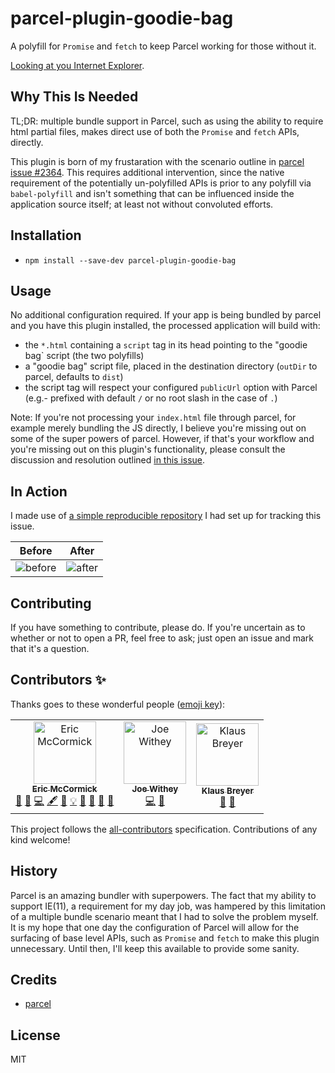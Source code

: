 # parcel-plugin-goodie-bag

A polyfill for `Promise` and `fetch` to keep Parcel working for those without it.

[Looking at you Internet Explorer](https://techcommunity.microsoft.com/t5/Windows-IT-Pro-Blog/The-perils-of-using-Internet-Explorer-as-your-default-browser/ba-p/331732).

## Why This Is Needed

TL;DR: multiple bundle support in Parcel, such as using the ability to require html partial files, makes direct use of both the `Promise` and `fetch` APIs, directly.

This plugin is born of my frustaration with the scenario outline in [parcel issue #2364](https://github.com/parcel-bundler/parcel/issues/2364). This requires additional intervention, since the native requirement of the potentially un-polyfilled APIs is prior to any polyfill via `babel-polyfill` and isn't something that can be influenced inside the application source itself; at least not without convoluted efforts.

## Installation

- `npm install --save-dev parcel-plugin-goodie-bag`

## Usage

No additional configuration required. If your app is being bundled by parcel and you have this plugin installed, the processed application will build with:

- the `*.html` containing a `script` tag in its head pointing to the "goodie bag` script (the two polyfills)
- a "goodie bag" script file, placed in the destination directory (`outDir` to parcel, defaults to `dist`)
- the script tag will respect your configured `publicUrl` option with Parcel (e.g.- prefixed with default `/` or no root slash in the case of `.`)

Note: If you're not processing your `index.html` file through parcel, for example merely bundling the JS directly, I believe you're missing out on some of the super powers of parcel. However, if that's your workflow and you're missing out on this plugin's functionality, please consult the discussion and resolution outlined [in this issue][non-html-support].

## In Action

I made use of [a simple reproducible repository](https://github.com/edm00se/parcel-ie11-issue-demo) I had set up for tracking this issue.

| Before                         | After                        |
|--------------------------------|------------------------------|
| ![before](assets/before.jpg)   | ![after](assets/after.jpg)   |

## Contributing

If you have something to contribute, please do. If you're uncertain as to whether or not to open a PR, feel free to ask; just open an issue and mark that it's a question.

## Contributors ✨

Thanks goes to these wonderful people ([emoji key](https://allcontributors.org/docs/en/emoji-key)):

<!-- ALL-CONTRIBUTORS-LIST:START - Do not remove or modify this section -->
<!-- prettier-ignore -->
<table>
  <tr>
    <td align="center"><a href="https://edm00se.codes/"><img src="https://avatars3.githubusercontent.com/u/622118?v=4" width="100px;" alt="Eric McCormick"/><br /><sub><b>Eric McCormick</b></sub></a><br /><a href="#blog-edm00se" title="Blogposts">📝</a> <a href="https://github.com/edm00se/parcel-plugin-goodie-bag/issues?q=author%3Aedm00se" title="Bug reports">🐛</a> <a href="https://github.com/edm00se/parcel-plugin-goodie-bag/commits?author=edm00se" title="Code">💻</a> <a href="#content-edm00se" title="Content">🖋</a> <a href="https://github.com/edm00se/parcel-plugin-goodie-bag/commits?author=edm00se" title="Documentation">📖</a> <a href="#example-edm00se" title="Examples">💡</a> <a href="#ideas-edm00se" title="Ideas, Planning, & Feedback">🤔</a> <a href="#maintenance-edm00se" title="Maintenance">🚧</a> <a href="#review-edm00se" title="Reviewed Pull Requests">👀</a> <a href="#userTesting-edm00se" title="User Testing">📓</a></td>
    <td align="center"><a href="https://github.com/Joe-Withey"><img src="https://avatars3.githubusercontent.com/u/12202750?v=4" width="100px;" alt="Joe Withey"/><br /><sub><b>Joe Withey</b></sub></a><br /><a href="https://github.com/edm00se/parcel-plugin-goodie-bag/commits?author=Joe-Withey" title="Code">💻</a> <a href="#ideas-Joe-Withey" title="Ideas, Planning, & Feedback">🤔</a></td>
    <td align="center"><a href="https://v01.io"><img src="https://avatars0.githubusercontent.com/u/32771?v=4" width="100px;" alt="Klaus Breyer"/><br /><sub><b>Klaus Breyer</b></sub></a><br /><a href="https://github.com/edm00se/parcel-plugin-goodie-bag/issues?q=author%3Aklausbreyer" title="Bug reports">🐛</a> <a href="#ideas-klausbreyer" title="Ideas, Planning, & Feedback">🤔</a></td>
  </tr>
</table>

<!-- ALL-CONTRIBUTORS-LIST:END -->

This project follows the [all-contributors](https://github.com/all-contributors/all-contributors) specification. Contributions of any kind welcome!

## History

Parcel is an amazing bundler with superpowers. The fact that my ability to support IE(11), a requirement for my day job, was hampered by this limitation of a multiple bundle scenario meant that I had to solve the problem myself. It is my hope that one day the configuration of Parcel will allow for the surfacing of base level APIs, such as `Promise` and `fetch` to make this plugin unnecessary. Until then, I'll keep this available to provide some sanity.

## Credits
- [parcel](https://parceljs.org/)

## License

MIT

[non-html-support]: https://github.com/edm00se/parcel-plugin-goodie-bag/issues/2#issuecomment-502219004
